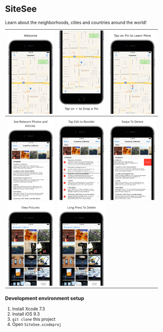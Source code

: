 # SiteSee
Learn about the neighborhoods, cities and countries around the world!

<!-- Screenshots here -->

![](Images/0.jpg) |![](Images/1.jpg) | ![](Images/2.jpg) |
|---|---|---
|![](Images/3.jpg) | ![](Images/4.jpg) |![](Images/5.jpg)  
![](Images/6.jpg) | ![](Images/7.jpg)  |  |

### Development environment setup

1. Install Xcode 7.3
2. Install iOS 9.3
3. `git clone` this project
4. Open `SiteSee.xcodeproj`
